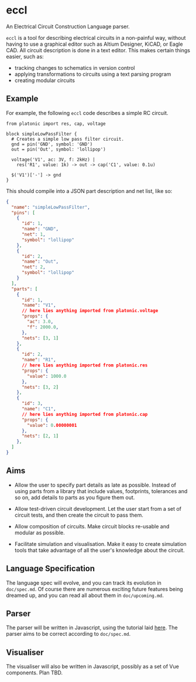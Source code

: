 # eccl
An Electrical Circuit Construction Language parser.

`eccl` is a tool for describing electrical circuits in a non-painful way, without
having to use a graphical editor such as Altium Designer, KiCAD, or Eagle CAD.
All circuit description is done in a text editor. This makes certain things
easier, such as:

* tracking changes to schematics in version control
* applying transformations to circuits using a text parsing program
* creating modular circuits


## Example

For example, the following `eccl` code describes a simple RC circuit.

```
from platonic import res, cap, voltage

block simpleLowPassFilter {
  # Creates a simple low pass filter circuit.
  gnd = pin('GND', symbol: 'GND')
  out = pin('Out', symbol: 'lollipop')

  voltage('V1', ac: 3V, f: 2kHz) | 
    res('R1', value: 1k) -> out -> cap('C1', value: 0.1u)

  $('V1')['-'] -> gnd
}
```

This should compile into a JSON part description and net list, like so:

```json
{
  "name": "simpleLowPassFilter",
  "pins": [
    {
      "id": 1,
      "name": "GND",
      "net": 1,
      "symbol": "lollipop"
    },
    {
      "id": 2,
      "name": "Out",
      "net": 2,
      "symbol": "lollipop"
    }
  ],
  "parts": [
    {
      "id": 1,
      "name": "V1",
      // here lies anything imported from platonic.voltage
      "props": {
        "ac": 3.0,
        "f": 2000.0,
      },
      "nets": [3, 1]
    },
    {
      "id": 2,
      "name": "R1",
      // here lies anything imported from platonic.res
      "props": {
        "value": 1000.0
      },
      "nets": [3, 2]
    },
    {
      "id": 3,
      "name": "C1",
      // here lies anything imported from platonic.cap
      "props": {
        "value": 0.00000001 
      },
      "nets": [2, 1]
    },
  ]
}
```
## Aims

* Allow the user to specify part details as late as possible. Instead of using
  parts from a library that include values, footprints, tolerances and so on, 
  add details to parts as you figure them out.

* Allow test-driven circuit development. Let the user start from a set of
  circuit tests, and then create the circuit to pass them.

* Allow composition of circuits. Make circuit blocks re-usable and modular as
  possible.

* Facilitate simulation and visualisation. Make it easy to create simulation
  tools that take advantage of all the user's knowledge about the circuit. 

## Language Specification

The language spec will evolve, and you can track its evolution in `doc/spec.md`.
Of course there are numerous exciting future features being dreamed up, and you
can read all about them in `doc/upcoming.md`. 

## Parser

The parser will be written in Javascript, using the tutorial laid
[here](http://javascript.crockford.com/tdop/tdop.html). The parser aims to be
correct according to `doc/spec.md`.

## Visualiser

The visualiser will also be written in Javascript, possibly as a set of Vue
components. Plan TBD.


